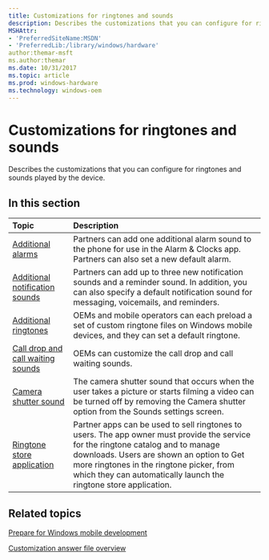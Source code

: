 ```yaml
---
title: Customizations for ringtones and sounds
description: Describes the customizations that you can configure for ringtones and sounds played by the device.
MSHAttr:
- 'PreferredSiteName:MSDN'
- 'PreferredLib:/library/windows/hardware'
author:themar-msft
ms.author:themar
ms.date: 10/31/2017
ms.topic: article
ms.prod: windows-hardware
ms.technology: windows-oem
---
```

# Customizations for ringtones and sounds

Describes the customizations that you can configure for ringtones and sounds played by the device.

## In this section

| Topic                                 | Description                                                                                   |
|:--------------------------------------|:----------------------------------------------------------------------------------------------|
| [Additional alarms](additional-alarms.md)                                 | Partners can add one additional alarm sound to the phone for use in the Alarm & Clocks app. Partners can also set a new default alarm.                             |
| [Additional notification sounds](additional-notification-sounds.md)       | Partners can add up to three new notification sounds and a reminder sound. In addition, you can also specify a default notification sound for messaging, voicemails, and reminders.    |
| [Additional ringtones](additional-ringtones.md)                           | OEMs and mobile operators can each preload a set of custom ringtone files on Windows mobile devices, and they can set a default ringtone.                        |
| [Call drop and call waiting sounds](call-drop-and-call-waiting-sounds.md) | OEMs can customize the call drop and call waiting sounds.      |
| [Camera shutter sound](camera-shutter-sound.md)                           | The camera shutter sound that occurs when the user takes a picture or starts filming a video can be turned off by removing the Camera shutter option from the Sounds settings screen.      |
| [Ringtone store application](ringtone-store-application.md)               | Partner apps can be used to sell ringtones to users. The app owner must provide the service for the ringtone catalog and to manage downloads. Users are shown an option to Get more ringtones in the ringtone picker, from which they can automatically launch the ringtone store application.                                      |

## Related topics

[Prepare for Windows mobile development](https://docs.microsoft.com/en-us/windows-hardware/manufacture/mobile/preparing-for-windows-mobile-development)

[Customization answer file overview](https://docs.microsoft.com/en-us/windows-hardware/customize/mobile/mcsf/customization-answer-file)
